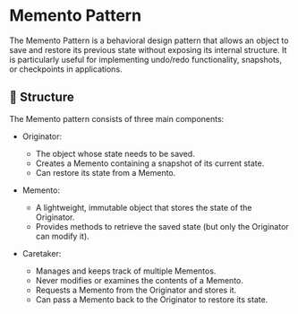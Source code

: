 # Memento Pattern

The Memento Pattern is a behavioral design pattern that allows an object to save and restore its previous state without
exposing its internal structure. It is particularly useful for implementing undo/redo functionality, snapshots, or
checkpoints in applications.

## 🔧 Structure

The Memento pattern consists of three main components:

- Originator:
    - The object whose state needs to be saved.
    - Creates a Memento containing a snapshot of its current state.
    - Can restore its state from a Memento.

- Memento:
    - A lightweight, immutable object that stores the state of the Originator.
    - Provides methods to retrieve the saved state (but only the Originator can modify it).

- Caretaker:
    - Manages and keeps track of multiple Mementos.
    - Never modifies or examines the contents of a Memento.
    - Requests a Memento from the Originator and stores it.
    - Can pass a Memento back to the Originator to restore its state.
